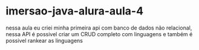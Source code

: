 # imersao-java-alura-aula-4

nessa aula eu criei minha primeira api com banco de dados não relacional, nessa API é possivel criar um CRUD completo com linguagens e também é possivel rankear as linguagens
